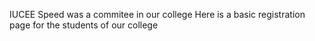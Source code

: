 IUCEE Speed was a commitee in our college 
Here is a basic registration page for the students of our college
